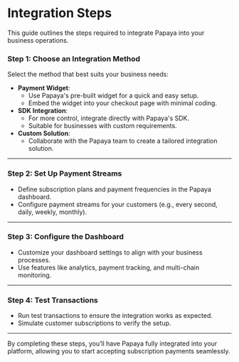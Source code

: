 # Integration Steps

This guide outlines the steps required to integrate Papaya into your business operations.

### **Step 1: Choose an Integration Method**

Select the method that best suits your business needs:

* **Payment Widget**:
  * Use Papaya's pre-built widget for a quick and easy setup.
  * Embed the widget into your checkout page with minimal coding.
* **SDK Integration**:
  * For more control, integrate directly with Papaya's SDK.
  * Suitable for businesses with custom requirements.
* **Custom Solution**:
  * Collaborate with the Papaya team to create a tailored integration solution.

***

### **Step 2: Set Up Payment Streams**

* Define subscription plans and payment frequencies in the Papaya dashboard.
* Configure payment streams for your customers (e.g., every second, daily, weekly, monthly).

***

### **Step 3: Configure the Dashboard**

* Customize your dashboard settings to align with your business processes.
* Use features like analytics, payment tracking, and multi-chain monitoring.

***

### **Step 4: Test Transactions**

* Run test transactions to ensure the integration works as expected.
* Simulate customer subscriptions to verify the setup.

***

By completing these steps, you’ll have Papaya fully integrated into your platform, allowing you to start accepting subscription payments seamlessly.
